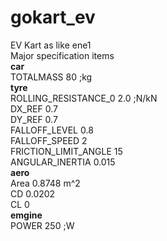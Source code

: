 # gokart_ev
 EV Kart as like ene1  
 Major specification items  
 **car**  
 TOTALMASS 80 ;kg  
 **tyre**  
 ROLLING_RESISTANCE_0 2.0 ;N/kN  
 DX_REF 0.7  
 DY_REF 0.7  
 FALLOFF_LEVEL 0.8  
 FALLOFF_SPEED 2  
 FRICTION_LIMIT_ANGLE 15  
 ANGULAR_INERTIA 0.015  
 **aero**  
 Area 0.8748 m^2  
 CD 0.0202  
 CL 0  
 **emgine**  
 POWER 250 ;W  
 
